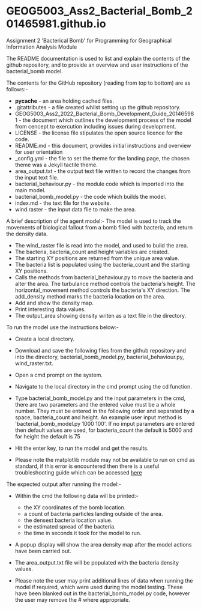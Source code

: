 # GEOG5003_Ass2_Bacterial_Bomb_201465981.github.io
 Assignment 2 'Bacterical Bomb' for Programming for Geographical Information Analysis Module

The README documentation is used to list and explain the contents of the github repository,
and to provide an overview and user instructions of the bacterial_bomb model. 


The contents for the GitHub repository (reading from top to bottom) are as follows:-
- __pycache__ - an area holding cached files.
- .gitattributes - a file created whilst setting up the github repository.
- GEOG5003_Ass2_2022_Bacterial_Bomb_Development_Guide_201465981 - the document which outlines
  the development process of the model from cencept to exercution including issues during development.
- LICENSE - the license file stipulates the open source licence for the code.
- README.md - this document, provides initial instructions and overview for user orientation
- _config.yml - the file to set the theme for the landing page, the chosen theme was a Jekyll tactile theme.
- area_output.txt - the output text file written to record the changes from the input text file.
- bacterial_behaviour.py - the module code which is imported into the main model.
- bacterial_bomb_model.py - the code which builds the model.
- index.md - the text file for the website.
- wind.raster - the input data file to make the area.


A brief description of the agent model:-
The model is used to track the movements of biological fallout from a bomb filled
with bacteria, and return the density data.

- The wind_raster file is read into the model, and used to build the area.
- The bacteria, bacteria_count and height variables are created.
- The starting XY positions are returned from the unique area value.
- The bacteria list is populated using the bacteria_count and the starting XY positions.
- Calls the methods from bacterial_behaviour.py to move the bacteria and alter the area.
    The turbulance method controls the bacteria's height.
    The horizontal_movement method controls the bacteria's XY direction.
    The add_density method marks the bacteria location on the area.
- Add and show the density map.
- Print interesting data values.
- The output_area showing density writen as a text file in the directory.


To run the model use the instructions below:-
- Create a local directory.
- Download and save the following files from the github repository and into the directory, 
  bacterial_bomb_model.py, bacterial_behaviour.py, wind_raster.txt.
- Open a cmd prompt on the system.
- Navigate to the local directory in the cmd prompt using the cd function.
- Type bacterial_bomb_model.py and the input parameters in the cmd, there are two parameters and the entered value
  must be a whole number. They must be entered in the following order and separated by a space, bacteria_count
  and height. An example user input method is 'bacterial_bomb_model.py 1000 100'.
    If no imput parameters are entered then default values are used, for bacteria_count the default
	is 5000 and for height the default is 75
- Hit the enter key, to run the model and get the results.

- Please note the matplotlib module may not be available to run on cmd as standard, if this error is 
  encountered then there is a useful troubleshooting guide which can be accessed [here](https://pythonguides.com/no-module-named-matplotlib/#:~:text=the%20above%20topics.-,modulenotfounderror%3A%20no%20module%20named%20'matplotlib'%20pycharm,most%20probably%20it%20will%20work.)
  

The expected output after running the model:-
- Within the cmd the following data will be printed:- 
    - the XY coordinates of the bomb location.
	- a count of bacteria particles landing outside of the area.
	- the densest bacteria location value.
	- the estimated spread of the bacteria.
	- the time in seconds it took for the model to run.
- A popup display will show the area density map after the model actions have been carried out.
- The area_output.txt file will be populated with the bacteria density values.


- Please note the user may print additional lines of data when running the model if required, 
  which were used during the model testing. These have been blanked out in the bacterial_bomb_model.py 
  code, however the user may remove the # where appropriate. 